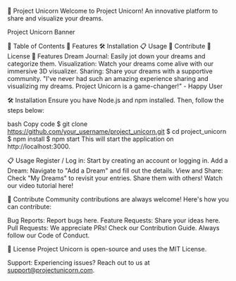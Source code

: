 🦄 Project Unicorn
Welcome to Project Unicorn! An innovative platform to share and visualize your dreams.

Project Unicorn Banner

📖 Table of Contents
🚀 Features
🛠 Installation
📋 Usage
🤝 Contribute
📜 License
🚀 Features
Dream Journal: Easily jot down your dreams and categorize them.
Visualization: Watch your dreams come alive with our immersive 3D visualizer.
Sharing: Share your dreams with a supportive community.
"I've never had such an amazing experience sharing and visualizing my dreams. Project Unicorn is a game-changer!" - Happy User

🛠 Installation
Ensure you have Node.js and npm installed. Then, follow the steps below:

bash
Copy code
$ git clone https://github.com/your_username/project_unicorn.git
$ cd project_unicorn
$ npm install
$ npm start
This will start the application on http://localhost:3000.

📋 Usage
Register / Log in: Start by creating an account or logging in.
Add a Dream: Navigate to "Add a Dream" and fill out the details.
View and Share: Check "My Dreams" to revisit your entries. Share them with others!
Watch our video tutorial here!

🤝 Contribute
Community contributions are always welcome! Here's how you can contribute:

Bug Reports: Report bugs here.
Feature Requests: Share your ideas here.
Pull Requests: We appreciate PRs! Check our Contribution Guide.
Always follow our Code of Conduct.

📜 License
Project Unicorn is open-source and uses the MIT License.

Support: Experiencing issues? Reach out to us at support@projectunicorn.com.

